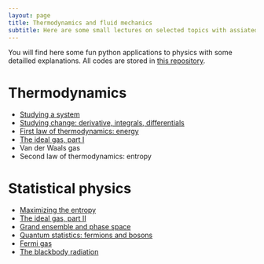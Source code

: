 ```yaml
---
layout: page
title: Thermodynamics and fluid mechanics
subtitle: Here are some small lectures on selected topics with assiated illustrative codes you can play with.
---
```


You will find here some fun python applications to physics with some detailled explanations. All codes are stored in [this repository](https://github.com/YoloNomy).

# Thermodynamics

- [Studying a system](../thermo/system/)
- [Studying change: derivative, integrals, differentials](../thermo/calculus/)
- [First law of thermodynamics: energy](../thermo/firstprinciple/)
- [The ideal gas, part I](../thermo/idealgas/)
- Van der Waals gas
- Second law of thermodynamics: entropy

# Statistical physics

- [Maximizing the entropy](../statistical/entropy/)
- [The ideal gas, part II](../statistical/idealgas/)
- [Grand ensemble and phase space](../statistical/phasespace/)
- [Quantum statistics: fermions and bosons](../statistical/quantumstat/)
- [Fermi gas](../statistical/fermigas/)
- [The blackbody radiation](../statistical/BB/)